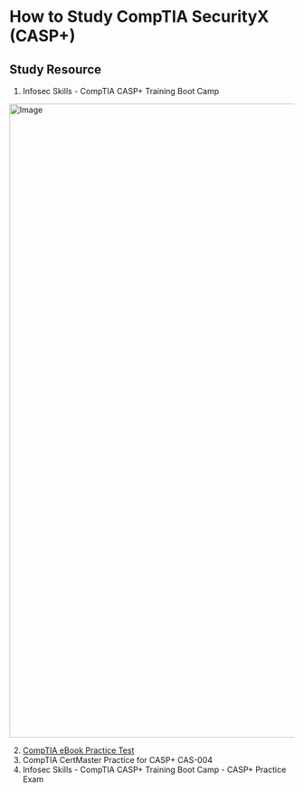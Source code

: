 # How to Study CompTIA SecurityX (CASP+)

## Study Resource

1. Infosec Skills - CompTIA CASP+ Training Boot Camp

<img width="1119" alt="Image" src="https://github.com/user-attachments/assets/d459fd49-e0db-4e96-a268-95c0a24a251d" />

2. [CompTIA eBook Practice Test](https://learn.comptia.org/app/the-official-comptia-securityx-student-guide-exam-cas-005#materials)
3. CompTIA CertMaster Practice for CASP+ CAS-004
4. Infosec Skills - CompTIA CASP+ Training Boot Camp - CASP+ Practice Exam
